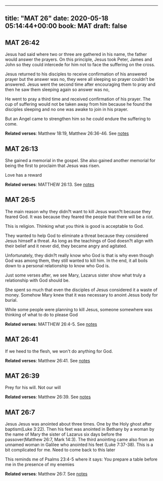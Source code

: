 
---
title: "MAT 26"
date: 2020-05-18 05:14:44+00:00
book: MAT
draft: false
---

## MAT 26:42

Jesus had said where two or three are gathered in his name, the father would answer the prayers. On this principle, Jesus took Peter, James and John so they could intercede for him not to face the suffering on the cross.

Jesus returned to his disciples to receive confirmation of his answered prayer but the answer was no, they were all sleeping so prayer couldn't be answered. Jesus went the second time after encouraging them to pray and then he saw them sleeping again so answer was no,

He went to pray a third time and received confirmation of his prayer. The cup of suffering would not be taken away from him because he found the disciples sleeping and no one was awake to join in his prayer.

But an Angel came to strengthen him so he could endure the suffering to come.

**Related verses**: Matthew 18:19, Matthew 26:36-46. See [notes](https://my.bible.com/notes/3431971502429037462)


## MAT 26:13

She gained a memorial in the gospel. She also gained another memorial for being the first to proclaim that Jesus was risen.

Love has a reward

**Related verses**: MATTHEW 26:13. See [notes](https://my.bible.com/notes/2859642748041683213)


## MAT 26:5

The main reason why they didn?t want to kill Jesus wasn?t because they feared God. It was because they feared the people that there will be a riot.

This is religion. Thinking what you think is good is acceptable to God.

They wanted to help God to eliminate a threat because they considered Jesus himself a threat. As long as the teachings of God doesn?t align with their belief and it never did, they became angry and agitated.

Unfortunately, they didn?t really know who God is that is why even though God was among them, they still wanted to kill him. In the end, it all boils down to a personal relationship to know who God is.

Just some verses after, we see Mary, Lazarus sister show what truly a relationship with God should be.

She spent so much that even the disciples of Jesus considered it a waste of money. Somehow Mary knew that it was necessary to anoint Jesus body for burial.

While some people were planning to kill Jesus, someone somewhere was thinking of what to do to please God

**Related verses**: MATTHEW 26:4-5. See [notes](https://my.bible.com/notes/2859628856045461516)


## MAT 26:41

If we heed to the flesh, we won't do anything for God.

**Related verses**: Matthew 26:41. See [notes](https://my.bible.com/notes/2623561517283139602)


## MAT 26:39

Prey for his will. Not our will

**Related verses**: Matthew 26:39. See [notes](https://my.bible.com/notes/2581528463140447148)


## MAT 26:7

Jesus
Jesus was anointed about three times. One by the Holy ghost after baptism(Luke 3:22). Then his feet was anointed in Bethany by a woman by the name of Mary the sister of Lazarus six days before the passover(Matthew 26:7, Mark 14:3). The third anointing came also from an unnamed woman in Galilee who anointed his feet (Luke 7:37-38). This is a bit complicated for me. Need to come back to this later

This reminds me of Psalms 23:4-5 where it says: You prepare a table before me in the presence of my enemies

**Related verses**: Matthew 26:7. See [notes](https://my.bible.com/notes/2472511679163523223)

